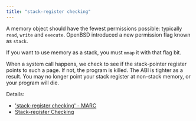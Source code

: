 ```yaml
---
title: "stack-register checking"
---
```


A memory object should have the fewest permissions possible: typically `read`,
`write` and `execute`. OpenBSD introduced a new permission flag known as
`stack`.

If you want to use memory as a stack, you must `mmap` it with that flag bit.

When a system call happens, we check to see if the stack-pointer register
points to such a page. If not, the program is killed. The ABI is tighter as a
result. You may no longer point your stack register at non-stack memory, or
your program will die.

Details:

* ['stack-register checking' - MARC](https://marc.info/?l=openbsd-tech&m=152035796722258&w=2)
* [Stack-register Checking](https://undeadly.org/cgi?action=article;sid=20180310000858)
